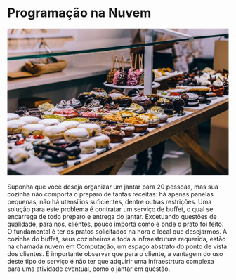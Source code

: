 # Programação na Nuvem

![](../assets/nuvem.jpeg)

Suponha que você deseja organizar um jantar para 20 pessoas, mas sua cozinha não comporta o preparo de tantas receitas: há apenas panelas pequenas, não há utensílios suficientes, dentre outras restrições. Uma solução para este problema é contratar um serviço de buffet, o qual se encarrega de todo preparo e entrega do jantar. Excetuando questões de qualidade, para nós, clientes, pouco importa como e onde o prato foi feito. O fundamental é ter os pratos solicitados na hora e local que desejarmos. A cozinha do buffet, seus cozinheiros e toda a infraestrutura requerida, estão na chamada nuvem em Computação, um espaço abstrato do ponto de vista dos clientes. É importante observar que para o cliente, a vantagem do uso deste tipo de serviço é não ter que adquirir uma infraestrtura complexa para uma atividade eventual, como o jantar em questão. 

